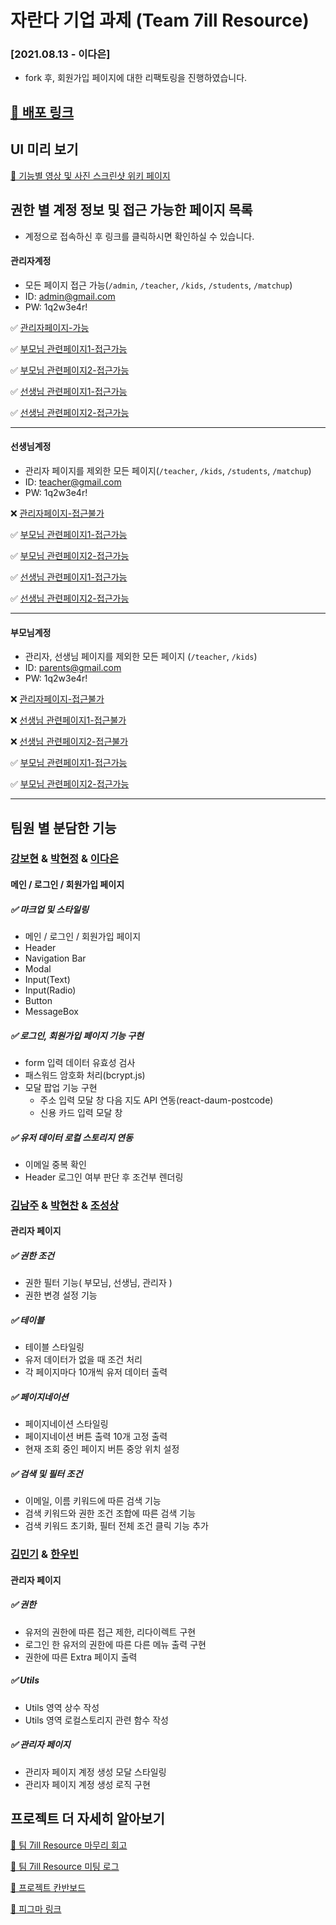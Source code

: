 # 자란다 기업 과제 (Team 7ill Resource)

### [2021.08.13 - 이다은] 
- fork 후, 회원가입 페이지에 대한 리팩토링을 진행하였습니다.

## [🔗 배포 링크](https://naughty-curie-d72f2a.netlify.app/)

## UI 미리 보기

[🔗 기능별 영상 및 사진 스크린샷 위키 페이지](https://github.com/SeongsangCHO/wanted-preonboarding-subject-3/wiki/%ED%8E%98%EC%9D%B4%EC%A7%80-%EB%B3%84-%EC%8A%A4%ED%81%AC%EB%A6%B0%EC%83%B7)


## 권한 별 계정 정보 및 접근 가능한 페이지 목록

- 계정으로 접속하신 후 링크를 클릭하시면 확인하실 수 있습니다.

#### 관리자계정

- 모든 페이지 접근 가능(`/admin`, `/teacher`, `/kids`, `/students`, `/matchup`)
- ID: [admin@gmail.com](mailto:admin@gmail.com)
- PW: 1q2w3e4r!

✅   [관리자페이지-가능](https://naughty-curie-d72f2a.netlify.app/admin)

✅   [부모님 관련페이지1-접근가능](https://naughty-curie-d72f2a.netlify.app/teacher)

✅   [부모님 관련페이지2-접근가능](https://naughty-curie-d72f2a.netlify.app/kids)

✅   [선생님 관련페이지1-접근가능](https://naughty-curie-d72f2a.netlify.app/students)

✅   [선생님 관련페이지2-접근가능](https://naughty-curie-d72f2a.netlify.app/matchup)


---


#### 선생님계정

- 관리자 페이지를 제외한 모든 페이지(`/teacher`, `/kids`, `/students`, `/matchup`)
- ID: [teacher@gmail.com](mailto:admin@gmail.com)
- PW: 1q2w3e4r!

❌   [관리자페이지-접근불가](https://naughty-curie-d72f2a.netlify.app/admin)

✅   [부모님 관련페이지1-접근가능](https://naughty-curie-d72f2a.netlify.app/teacher)

✅   [부모님 관련페이지2-접근가능](https://naughty-curie-d72f2a.netlify.app/kids)

✅   [선생님 관련페이지1-접근가능](https://naughty-curie-d72f2a.netlify.app/matchup)

✅   [선생님 관련페이지2-접근가능](https://naughty-curie-d72f2a.netlify.app/students)


---

#### 부모님계정

- 관리자, 선생님 페이지를 제외한 모든 페이지 (`/teacher`, `/kids`)
- ID: [parents@gmail.com](mailto:parents@gmail.com)
- PW: 1q2w3e4r!

❌   [관리자페이지-접근불가](https://naughty-curie-d72f2a.netlify.app/admin)

❌   [선생님 관련페이지1-접근불가](https://naughty-curie-d72f2a.netlify.app/students)

❌   [선생님 관련페이지2-접근불가](https://naughty-curie-d72f2a.netlify.app/matchup)

✅   [부모님 관련페이지1-접근가능](https://naughty-curie-d72f2a.netlify.app/teacher)

✅   [부모님 관련페이지2-접근가능](https://naughty-curie-d72f2a.netlify.app/kids)

---


## 팀원 별 분담한 기능

### [강보현](https://github.com/bohyunkang) & [박현정](https://github.com/imhjlov) & [이다은](https://github.com/daeun-react)

#### 메인 / 로그인 / 회원가입 페이지

##### ✅ 마크업 및 스타일링

- 메인 / 로그인 / 회원가입 페이지
- Header
- Navigation Bar
- Modal
- Input(Text)
- Input(Radio)
- Button
- MessageBox

##### ✅ 로그인, 회원가입 페이지 기능 구현

- form 입력 데이터 유효성 검사
- 패스워드 암호화 처리(bcrypt.js)
- 모달 팝업 기능 구현
  - 주소 입력 모달 창 다음 지도 API 연동(react-daum-postcode)
  - 신용 카드 입력 모달 창

##### ✅ 유저 데이터 로컬 스토리지 연동

- 이메일 중복 확인
- Header 로그인 여부 판단 후 조건부 렌더링

### [김남주](https://github.com/skawnkk) & [박현찬](https://github.com/Eyes0n) & [조성상](https://github.com/SeongsangCHO)

#### 관리자 페이지

##### ✅ 권한 조건

- 권한 필터 기능( 부모님, 선생님, 관리자 )
- 권한 변경 설정 기능

##### ✅ 테이블

- 테이블 스타일링
- 유저 데이터가 없을 때 조건 처리
- 각 페이지마다 10개씩 유저 데이터 출력

##### ✅ 페이지네이션

- 페이지네이션 스타일링
- 페이지네이션 버튼 출력 10개 고정 출력
- 현재 조회 중인 페이지 버튼 중앙 위치 설정

##### ✅ 검색 및 필터 조건

- 이메일, 이름 키워드에 따른 검색 기능
- 검색 키워드와 권한 조건 조합에 따른 검색 기능
- 검색 키워드 초기화, 필터 전체 조건 클릭 기능 추가

### [김민기](https://github.com/mong-byte) & [한우빈](https://github.com/hwb0218)

#### 관리자 페이지

##### ✅ 권한

- 유저의 권한에 따른 접근 제한, 리다이렉트 구현
- 로그인 한 유저의 권한에 따른 다른 메뉴 출력 구현
- 권한에 따른 Extra 페이지 출력

##### ✅ Utils

- Utils 영역 상수 작성
- Utils 영역 로컬스토리지 관련 함수 작성

##### ✅ 관리자 페이지

- 관리자 페이지 계정 생성 모달 스타일링
- 관리자 페이지 계정 생성 로직 구현

## 프로젝트 더 자세히 알아보기
[🔗 팀 7ill Resource 마무리 회고](https://bohyunkang.notion.site/8-6-Project-94fb2d99a1c346ecbf0b1ac3cb01414f)

[🔗 팀 7ill Resource 미팅 로그](https://bohyunkang.notion.site/7ill-Resource-2f8ec63f3a9048418eaa18269cc9bfb8)

[🔗 프로젝트 칸반보드](https://github.com/SeongsangCHO/wanted-preonboarding-subject-3/projects/1)

[🔗 피그마 링크](https://www.figma.com/file/BV3d2knhk0j275H0kLQnRs/%EC%9E%90%EB%9E%80%EB%8B%A4-%ED%94%84%EB%A1%9C%ED%86%A0%ED%83%80%EC%9E%85-UI-%EB%94%94%EC%9E%90%EC%9D%B8?node-id=0%3A1)
